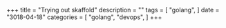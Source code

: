 +++
title = "Trying out skaffold"
description = ""
tags = [
    "golang",
]
date = "3018-04-18"
categories = [
    "golang",
    "devops",
]
+++